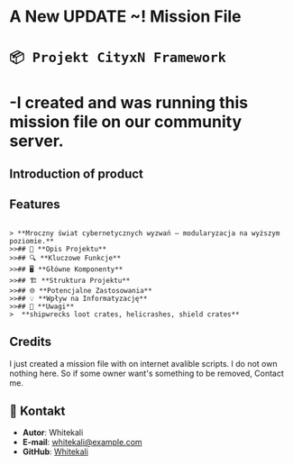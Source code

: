 # A New UPDATE ~! Mission File
# `📦 Projekt CityxN Framework`
# -I created and was running this mission file on our community server.

**Introduction of product**
------------------

**Features**
------------------
```

> **Mroczny świat cybernetycznych wyzwań — modularyzacja na wyższym poziomie.** 
>>## 📜 **Opis Projektu**
>>## 🔍 **Kluczowe Funkcje** 
>>## 🖥️ **Główne Komponenty**
>>## 🏗️ **Struktura Projektu**
>>## 🌐 **Potencjalne Zastosowania**
>>## 💡 **Wpływ na Informatyzację**
>>## 📝 **Uwagi**
>  **shipwrecks loot crates, helicrashes, shield crates**
```
**Credits**
------------------
I just created a mission file with on internet avalible scripts. I do not own nothing here. So if some owner want's something to be removed, Contact me.

## 👤 **Kontakt**

- **Autor**: Whitekali
- **E-mail**: whitekali@example.com
- **GitHub**: [Whitekali](https://github.com/Dawju9)





<!------
Quad spawn/pack
Jet-Ski spawn/pack
Flag Hacking
Safe Hacking
Lock grinding
XM8 Apps
DMS Missions
ZCP Missions
DLC Bypass
Supply Drops
LoadOuts at SZ on Locker You can save them and Buy
Virtual Garage
BlackMarket
No admin abuse
20K Start money
4 Secure Safezones
Respect Based random Spawn LoadOuts
BaseSpawn
MarXet
Revive
Halo Drop
Exile Manager, XM8 Discord Notifications
Extra quiet earplugs
Vector building
Claim Vehicles
Wage every 30min 750poptabs
No Thermal
Low Level Base protection
Abandon Territory On Flag
3H Restart Scheduled
R3F Logistics
--->




























<!------
# `📦 Roblox Project CityxN` !!~ New UPDATE ~!!
 JW
**### Projekt CityX Framework**

> **Mroczny świat cybernetycznych wyzwań — modularyzacja na wyższym poziomie.** ``` new generator ```

---
---

 FIXME: Write short catchy description/tagline of project **A comprehensive starting point for Roblox projects. Implements Rojo, Darklua, Wally, and more.**

# `📦 Projekt CityxN Framework` !!~ New UPDATE ~!!
 JW
**### Projekt CityX Framework**
**Odkryj sekrety CityX, zmierz się z wyzwaniami i zostań mistrzem cybernetycznego imperium! 🏙️✨**

<div align="center">
# 🏙️ run's **CityX Framework** 🖤🖥️
</div>
> **Mroczny świat cybernetycznych wyzwań — modularyzacja na wyższym poziomie.** ``` new generator ```
>  ## 📜 **Opis Projektu**
    CityX to innowacyjny framework łączący backend napisany w **Rust** z front-endem opartym na **Roblox Lua**. Celem projektu jest ułatwienie budowy złożonych, proceduralnych światów w grach Roblox, umożliwiając skalowalność oraz efektywne zarządzanie zasobami.


## 🔍 **Kluczowe Funkcje** 
1. **Modularność i Skalowalność**: Framework umożliwia łatwe rozwijanie oraz integrację nowych modułów.
2. **Integracja Rust & Roblox Lua**: Wydajna komunikacja między backendem a frontendem.
3. **Zaawansowana Logika Gry**: Wykorzystanie wzorca ECS (Entity-Component-System).
4. **Efektywne Zarządzanie Danymi**: Nowoczesna architektura zapewnia wydajność.

## 🖥️ **Główne Komponenty**

### Core (Lua)
- Odpowiada za główną logikę rozgrywki.

## **Gotowy na Przygody?**

## 🎮 **Rozpoczęcie Przygody w CityX**

> **🌌 Zanurz się w cybernetycznym świecie pełnym tajemnic!**
 **Zainstaluj Roblox**: [Roblox](https://www.roblox.com/)
**Uruchom i eksploruj**: Wejdź do CityX i odkryj nieznane!



 FIXME: Write short catchy description/tagline of project **A comprehensive starting point for Roblox projects. Implements Rojo, Darklua, Wally, and more.**

### Frontend (Roblox Lua)
- Tworzy interakcje użytkownika oraz interfejs gry.

### Backend (Rust)
- Obsługuje operacje serwerowe.
- Zarządza żądaniami sieciowymi i synchronizacją danych.

### Renderer (Rust)
- Wydajne renderowanie ``` new player movment ``` graficzne, zoptymalizowane pod kątem wydajności.


## 📜 **Opis Projektu**

CityX to innowacyjny framework łączący backend napisany w **Rust** z front-endem opartym na **Roblox Lua**. Celem projektu jest ułatwienie budowy złożonych, proceduralnych światów w grach Roblox, umożliwiając skalowalność oraz efektywne zarządzanie zasobami.

## 🏗️ **Struktura Projektu**

- `/cityx-backend`: **Rust** – Obsługa krytycznych operacji serwerowych.
- `/cityx-client`: **Roblox Lua** – Interakcje z użytkownikami i interfejsy.
- `/cityx-core`: **Roblox Lua** – Główna logika gry, oparta na ECS.
- `/cityx-server`: **Roblox Lua** – Logika serwera, synchronizacja.
- `/cityx-renderer`: **Rust** – Wydajne renderowanie graficzne.
- `/game`: Zasoby gry, skrypty oraz dane konfiguracyjne.


## 🛠️ **Instalacja i Konfiguracja**

1. **Zainstaluj Roblox Studio**: [Roblox Studio](https://www.roblox.com/create)
2. **Skonfiguruj Środowisko Rust**: Pobierz i zainstaluj Rust z [rust-lang.org](https://www.rust-lang.org)
3. **Zarządzanie zależnościami**: Wykorzystaj **Wally** do instalacji bibliotek w Lua.
4. **Uruchomienie**:
   - Skorzystaj ze skryptu `roblox` lub `scripts/install_packages.sh`, aby skonfigurować środowisko.

## 💡 **Wpływ na Informatyzację**

- **Efektywność**: Nowoczesne podejście do tworzenia gier multiplayer.
- **Innowacja**: Połączenie różnych technologii w jednym projekcie.
- **Skalowalność**: Prosta rozbudowa o nowe funkcje i elementy.

## 🌐 **Potencjalne Zastosowania**

1. **Gry Multiplayer**: Tworzenie złożonych i rozbudowanych światów.
2. **Aplikacje Webowe**: Integracja zaawansowanej logiki serwerowej.
3. **Narzędzia Edukacyjne**: Symulacje i aplikacje edukacyjne.

## 📝 **Uwagi**

- Projekt wymaga doświadczenia w środowisku Roblox i Rust.
- Dokumentacja obejmuje kluczowe aspekty, ale nie zawiera instrukcji tworzenia pełnych gier.
- Kluczowe algorytmy oraz struktury są chronione przed wyciekiem.

## 👤 **Kontakt**

- **Autor**: Whitekali
- **E-mail**: whitekali@example.com
- **GitHub**: [Whitekali](https://github.com/Dawju9)

<!-- Allow this file to not have a first line heading -->
<!-- markdownlint-disable-file MD041 no-emphasis-as-heading -->

<!-- inline html -->
<!-- markdownlint-disable-file MD033 -->

<!--- 
-2. **Skonfiguruj Rust**: [Rust Installation](https://www.rust-lang.org/tools/install)


FIXME: Update crate, repo and CI workflow names here! Remove any that are not relevant [![Build status](https://github.com/grilme99/roblox-project-template/workflows/CI/badge.svg)](https://github.com/grilme99/roblox-project-template/actions)--->
